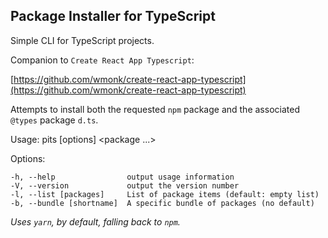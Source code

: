## Package Installer for TypeScript

Simple CLI for TypeScript projects.

Companion to `Create React App Typescript`:

[https://github.com/wmonk/create-react-app-typescript](https://github.com/wmonk/create-react-app-typescript)

Attempts to install both the requested `npm` package and the associated `@types` package `d.ts`.

  Usage: pits [options] <package ...>

  Options:

    -h, --help                output usage information
    -V, --version             output the version number
    -l, --list [packages]     List of package items (default: empty list)
    -b, --bundle [shortname]  A specific bundle of packages (no default)

*Uses `yarn`, by default, falling back to `npm`.*